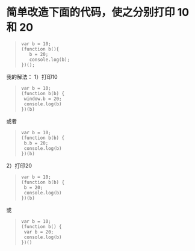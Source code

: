 # 简单改造下面的代码，使之分别打印 10 和 20

> ```
> var b = 10;
> (function b(){
>    b = 20;
>    console.log(b); 
> })();
> ```

我的解法：
1）打印10

> ```
> var b = 10;
> (function b(b) {
>  window.b = 20;
>  console.log(b)
> })(b)
> ```

或者

> ```
> var b = 10;
> (function b(b) {
>  b.b = 20;
>  console.log(b)
> })(b)
> ```

2）打印20

> ```
> var b = 10;
> (function b(b) {
>  b = 20;
>  console.log(b)
> })(b)
> ```

或

> ```
> var b = 10;
> (function b() {
>  var b = 20;
>  console.log(b)
> })()
> ```